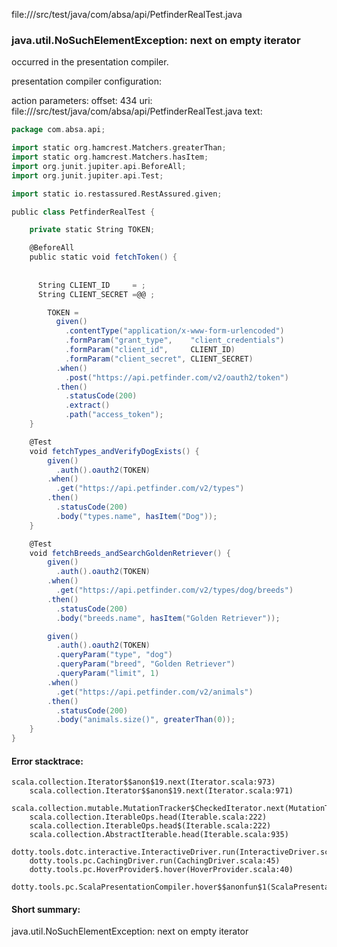 file://<WORKSPACE>/src/test/java/com/absa/api/PetfinderRealTest.java
### java.util.NoSuchElementException: next on empty iterator

occurred in the presentation compiler.

presentation compiler configuration:


action parameters:
offset: 434
uri: file://<WORKSPACE>/src/test/java/com/absa/api/PetfinderRealTest.java
text:
```scala
package com.absa.api;

import static org.hamcrest.Matchers.greaterThan;
import static org.hamcrest.Matchers.hasItem;
import org.junit.jupiter.api.BeforeAll;
import org.junit.jupiter.api.Test;

import static io.restassured.RestAssured.given;

public class PetfinderRealTest {

    private static String TOKEN;

    @BeforeAll
    public static void fetchToken() {
        
  
      String CLIENT_ID     = ;
      String CLIENT_SECRET =@@ ;

        TOKEN =
          given()
            .contentType("application/x-www-form-urlencoded")
            .formParam("grant_type",    "client_credentials")
            .formParam("client_id",     CLIENT_ID)
            .formParam("client_secret", CLIENT_SECRET)
          .when()
            .post("https://api.petfinder.com/v2/oauth2/token")
          .then()
            .statusCode(200)
            .extract()
            .path("access_token");
    }

    @Test
    void fetchTypes_andVerifyDogExists() {
        given()
          .auth().oauth2(TOKEN)
        .when()
          .get("https://api.petfinder.com/v2/types")
        .then()
          .statusCode(200)
          .body("types.name", hasItem("Dog"));
    }

    @Test
    void fetchBreeds_andSearchGoldenRetriever() {
        given()
          .auth().oauth2(TOKEN)
        .when()
          .get("https://api.petfinder.com/v2/types/dog/breeds")
        .then()
          .statusCode(200)
          .body("breeds.name", hasItem("Golden Retriever"));

        given()
          .auth().oauth2(TOKEN)
          .queryParam("type", "dog")
          .queryParam("breed", "Golden Retriever")
          .queryParam("limit", 1)
        .when()
          .get("https://api.petfinder.com/v2/animals")
        .then()
          .statusCode(200)
          .body("animals.size()", greaterThan(0));
    }
}

```



#### Error stacktrace:

```
scala.collection.Iterator$$anon$19.next(Iterator.scala:973)
	scala.collection.Iterator$$anon$19.next(Iterator.scala:971)
	scala.collection.mutable.MutationTracker$CheckedIterator.next(MutationTracker.scala:76)
	scala.collection.IterableOps.head(Iterable.scala:222)
	scala.collection.IterableOps.head$(Iterable.scala:222)
	scala.collection.AbstractIterable.head(Iterable.scala:935)
	dotty.tools.dotc.interactive.InteractiveDriver.run(InteractiveDriver.scala:164)
	dotty.tools.pc.CachingDriver.run(CachingDriver.scala:45)
	dotty.tools.pc.HoverProvider$.hover(HoverProvider.scala:40)
	dotty.tools.pc.ScalaPresentationCompiler.hover$$anonfun$1(ScalaPresentationCompiler.scala:389)
```
#### Short summary: 

java.util.NoSuchElementException: next on empty iterator